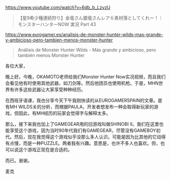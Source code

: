 https://www.youtube.com/watch?v=6db_b_LzvzU

> 【星9希少種連続狩り】金竜さん銀竜さんレア６素材落としてくれー！｜モンスターハンターNOW 実況 Part 43 

https://www.eurogamer.es/analisis-de-monster-hunter-wilds-mas-grande-y-ambicioso-pero-tambien-menos-monster-hunter

> Análisis de Monster Hunter Wilds - Más grande y ambicioso, pero también menos Monster Hunter

各位大家，

晚上好。今晚，OKAMOTO老师给我们Monster Hunter Now实况视频，而且我们会看见他有时使用其他武器，如刀剑等。然后他团员也使用机枪。于是，MHN世界有许多这些武器让大家享受种种经历。

在西班牙语课，我也分享今天下午我刚快读的从EUROGAMERSPAIN的文章。是有MH WILDS关的分析，而根据PAULA，开发者想发布一种会取得新玩家的游戏，但因此，有MH经历的玩家会觉得字与解释太多。

那么，接下来我也加上了GAMEGEAR用的旧游戏叫做SHINOBI II。我们在这里也能享受这个游戏，因为当时90年代我们有GAMEGEAR，尽管没有GAMEBOY初代。然后，现在我觉得这个游戏似乎没那么多人认识。可能是因为比其他的它动得有点慢，而是一种PUZZLE。两者我有兴趣。意思是，也许不多人也喜欢。但，也可以说这个游戏正现在是合适的。

而已。谢谢。

麦克
